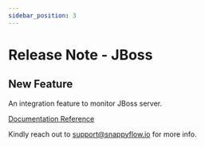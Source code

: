 ```yaml
---
sidebar_position: 3 
---
```

# Release Note - JBoss

## New Feature

An integration feature to monitor JBoss server.

[Documentation Reference](/docs/selfhosted-lite/Integrations/jboss)

Kindly reach out to [support@snappyflow.io](mailto:support@snappyflow.io) for more info.
